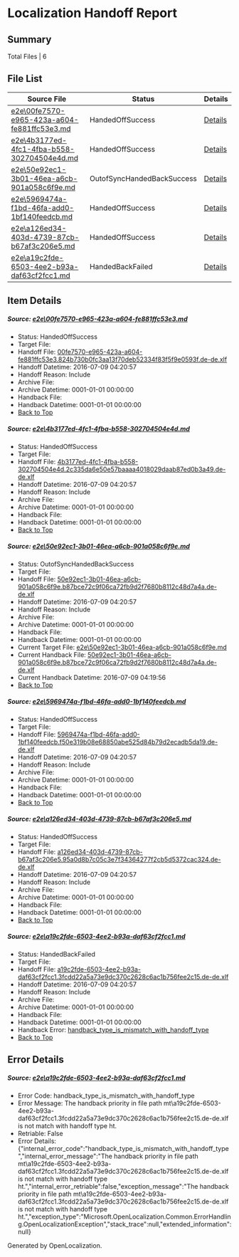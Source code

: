 # <a name='report-top'></a> Localization Handoff Report

## Summary
 Total Files | 6

## File List
 Source File | Status | Details 
 ----------- | ------ | ------- 
 [e2e\00fe7570-e965-423a-a604-fe881ffc53e3.md](https://github.com/OpenLocalizationTestOrg/oltest/blob/ce9355ca9964404beeb0a051d25c93609b5b7480/e2e/00fe7570-e965-423a-a604-fe881ffc53e3.md) | HandedOffSuccess | [Details](#f219e81f95e3ba8bcf3b3ef82b7b06a3faded59b1)
 [e2e\4b3177ed-4fc1-4fba-b558-302704504e4d.md](https://github.com/OpenLocalizationTestOrg/oltest/blob/8912da301470e0bbc3ad45d52610d861939d0b3f/e2e/4b3177ed-4fc1-4fba-b558-302704504e4d.md) | HandedOffSuccess | [Details](#bf2bb671139957879b812d67effffc2eb0e654655)
 [e2e\50e92ec1-3b01-46ea-a6cb-901a058c6f9e.md](https://github.com/OpenLocalizationTestOrg/oltest/blob/dc0511f4fa68234f766a09988533d524ce74a0c9/e2e/50e92ec1-3b01-46ea-a6cb-901a058c6f9e.md) | OutofSyncHandedBackSuccess | [Details](#f1f2addab495d746c924ed347ae04a1b9cef8fe96)
 [e2e\5969474a-f1bd-46fa-add0-1bf140feedcb.md](https://github.com/OpenLocalizationTestOrg/oltest/blob/3fca7b05dff78f7210c1108bec6cfb206ad7a419/e2e/5969474a-f1bd-46fa-add0-1bf140feedcb.md) | HandedOffSuccess | [Details](#c13f75fe873bc8fbe8461a93c1718237834d46757)
 [e2e\a126ed34-403d-4739-87cb-b67af3c206e5.md](https://github.com/OpenLocalizationTestOrg/oltest/blob/70fe3fbe8282e877aeef9fc7a53d1d28a5712474/e2e/a126ed34-403d-4739-87cb-b67af3c206e5.md) | HandedOffSuccess | [Details](#6ad5e0b72817ee57a3b55f7c29efb5809c4dbe118)
 [e2e\a19c2fde-6503-4ee2-b93a-daf63cf2fcc1.md](https://github.com/OpenLocalizationTestOrg/oltest/blob/a0daf94d5c07a29777aec3442636260080f26af6/e2e/a19c2fde-6503-4ee2-b93a-daf63cf2fcc1.md) | HandedBackFailed | [Details](#3d2f54af68ac453a71a81ad9604cf5a030270fb19)

## Item Details
##### <a name='f219e81f95e3ba8bcf3b3ef82b7b06a3faded59b1'></a> Source: [e2e\00fe7570-e965-423a-a604-fe881ffc53e3.md](https://github.com/OpenLocalizationTestOrg/oltest/blob/ce9355ca9964404beeb0a051d25c93609b5b7480/e2e/00fe7570-e965-423a-a604-fe881ffc53e3.md)
* Status: HandedOffSuccess
* Target File: 
* Handoff File: [00fe7570-e965-423a-a604-fe881ffc53e3.824b730b0fc3aa13f70deb52334f83f5f9e0593f.de-de.xlf](https://github.com/OpenLocalizationTestOrg/olhandoff-e2e/blob/86d13b8f5892959ba6a57b1cb5afbc2981791e52/ol-handoff/OpenLocalizationTestOrg/oltest-dede-fly/ci/ht/00fe7570-e965-423a-a604-fe881ffc53e3.824b730b0fc3aa13f70deb52334f83f5f9e0593f.de-de.xlf)
* Handoff Datetime: 2016-07-09 04:20:57
* Handoff Reason: Include
* Archive File: 
* Archive Datetime: 0001-01-01 00:00:00
* Handback File: 
* Handback Datetime: 0001-01-01 00:00:00
* [Back to Top](#report-top)

##### <a name='bf2bb671139957879b812d67effffc2eb0e654655'></a> Source: [e2e\4b3177ed-4fc1-4fba-b558-302704504e4d.md](https://github.com/OpenLocalizationTestOrg/oltest/blob/8912da301470e0bbc3ad45d52610d861939d0b3f/e2e/4b3177ed-4fc1-4fba-b558-302704504e4d.md)
* Status: HandedOffSuccess
* Target File: 
* Handoff File: [4b3177ed-4fc1-4fba-b558-302704504e4d.2c335da6e50e57baaaa4018029daab87ed0b3a49.de-de.xlf](https://github.com/OpenLocalizationTestOrg/olhandoff-e2e/blob/86d13b8f5892959ba6a57b1cb5afbc2981791e52/ol-handoff/OpenLocalizationTestOrg/oltest-dede-fly/ci/ht/4b3177ed-4fc1-4fba-b558-302704504e4d.2c335da6e50e57baaaa4018029daab87ed0b3a49.de-de.xlf)
* Handoff Datetime: 2016-07-09 04:20:57
* Handoff Reason: Include
* Archive File: 
* Archive Datetime: 0001-01-01 00:00:00
* Handback File: 
* Handback Datetime: 0001-01-01 00:00:00
* [Back to Top](#report-top)

##### <a name='f1f2addab495d746c924ed347ae04a1b9cef8fe96'></a> Source: [e2e\50e92ec1-3b01-46ea-a6cb-901a058c6f9e.md](https://github.com/OpenLocalizationTestOrg/oltest/blob/dc0511f4fa68234f766a09988533d524ce74a0c9/e2e/50e92ec1-3b01-46ea-a6cb-901a058c6f9e.md)
* Status: OutofSyncHandedBackSuccess
* Target File: 
* Handoff File: [50e92ec1-3b01-46ea-a6cb-901a058c6f9e.b87bce72c9f06ca72fb9d2f7680b8112c48d7a4a.de-de.xlf](https://github.com/OpenLocalizationTestOrg/olhandoff-e2e/blob/86d13b8f5892959ba6a57b1cb5afbc2981791e52/ol-handoff/OpenLocalizationTestOrg/oltest-dede-fly/ci/ht/50e92ec1-3b01-46ea-a6cb-901a058c6f9e.b87bce72c9f06ca72fb9d2f7680b8112c48d7a4a.de-de.xlf)
* Handoff Datetime: 2016-07-09 04:20:57
* Handoff Reason: Include
* Archive File: 
* Archive Datetime: 0001-01-01 00:00:00
* Handback File: 
* Handback Datetime: 0001-01-01 00:00:00
* Current Target File: [e2e\50e92ec1-3b01-46ea-a6cb-901a058c6f9e.md](https://github.com/OpenLocalizationTestOrg/oltest-dede-fly/blob/f4c5bd24ec5ff6d233616d26e639ca8c5191214f/e2e/50e92ec1-3b01-46ea-a6cb-901a058c6f9e.md)
* Current Handback File: [50e92ec1-3b01-46ea-a6cb-901a058c6f9e.b87bce72c9f06ca72fb9d2f7680b8112c48d7a4a.de-de.xlf](https://github.com/OpenLocalizationTestOrg/olhandback-e2e/blob/81b657b75d1983ef47b71a7b5f6b1bdfad3f124b/ol-handback/OpenLocalizationTestOrg/oltest-dede-fly/ci/50e92ec1-3b01-46ea-a6cb-901a058c6f9e.b87bce72c9f06ca72fb9d2f7680b8112c48d7a4a.de-de.xlf)
* Current Handback Datetime: 2016-07-09 04:19:56
* [Back to Top](#report-top)

##### <a name='c13f75fe873bc8fbe8461a93c1718237834d46757'></a> Source: [e2e\5969474a-f1bd-46fa-add0-1bf140feedcb.md](https://github.com/OpenLocalizationTestOrg/oltest/blob/3fca7b05dff78f7210c1108bec6cfb206ad7a419/e2e/5969474a-f1bd-46fa-add0-1bf140feedcb.md)
* Status: HandedOffSuccess
* Target File: 
* Handoff File: [5969474a-f1bd-46fa-add0-1bf140feedcb.f50e319b08e68850abe525d84b79d2ecadb5da19.de-de.xlf](https://github.com/OpenLocalizationTestOrg/olhandoff-e2e/blob/86d13b8f5892959ba6a57b1cb5afbc2981791e52/ol-handoff/OpenLocalizationTestOrg/oltest-dede-fly/ci/ht/5969474a-f1bd-46fa-add0-1bf140feedcb.f50e319b08e68850abe525d84b79d2ecadb5da19.de-de.xlf)
* Handoff Datetime: 2016-07-09 04:20:57
* Handoff Reason: Include
* Archive File: 
* Archive Datetime: 0001-01-01 00:00:00
* Handback File: 
* Handback Datetime: 0001-01-01 00:00:00
* [Back to Top](#report-top)

##### <a name='6ad5e0b72817ee57a3b55f7c29efb5809c4dbe118'></a> Source: [e2e\a126ed34-403d-4739-87cb-b67af3c206e5.md](https://github.com/OpenLocalizationTestOrg/oltest/blob/70fe3fbe8282e877aeef9fc7a53d1d28a5712474/e2e/a126ed34-403d-4739-87cb-b67af3c206e5.md)
* Status: HandedOffSuccess
* Target File: 
* Handoff File: [a126ed34-403d-4739-87cb-b67af3c206e5.95a0d8b7c05c3e7f34364277f2cb5d5372cac324.de-de.xlf](https://github.com/OpenLocalizationTestOrg/olhandoff-e2e/blob/86d13b8f5892959ba6a57b1cb5afbc2981791e52/ol-handoff/OpenLocalizationTestOrg/oltest-dede-fly/ci/ht/a126ed34-403d-4739-87cb-b67af3c206e5.95a0d8b7c05c3e7f34364277f2cb5d5372cac324.de-de.xlf)
* Handoff Datetime: 2016-07-09 04:20:57
* Handoff Reason: Include
* Archive File: 
* Archive Datetime: 0001-01-01 00:00:00
* Handback File: 
* Handback Datetime: 0001-01-01 00:00:00
* [Back to Top](#report-top)

##### <a name='3d2f54af68ac453a71a81ad9604cf5a030270fb19'></a> Source: [e2e\a19c2fde-6503-4ee2-b93a-daf63cf2fcc1.md](https://github.com/OpenLocalizationTestOrg/oltest/blob/a0daf94d5c07a29777aec3442636260080f26af6/e2e/a19c2fde-6503-4ee2-b93a-daf63cf2fcc1.md)
* Status: HandedBackFailed
* Target File: 
* Handoff File: [a19c2fde-6503-4ee2-b93a-daf63cf2fcc1.3fcdd22a5a73e9dc370c2628c6ac1b756fee2c15.de-de.xlf](https://github.com/OpenLocalizationTestOrg/olhandoff-e2e/blob/86d13b8f5892959ba6a57b1cb5afbc2981791e52/ol-handoff/OpenLocalizationTestOrg/oltest-dede-fly/ci/ht/a19c2fde-6503-4ee2-b93a-daf63cf2fcc1.3fcdd22a5a73e9dc370c2628c6ac1b756fee2c15.de-de.xlf)
* Handoff Datetime: 2016-07-09 04:20:57
* Handoff Reason: Include
* Archive File: 
* Archive Datetime: 0001-01-01 00:00:00
* Handback File: 
* Handback Datetime: 0001-01-01 00:00:00
* Handback Error: [handback_type_is_mismatch_with_handoff_type](#3d2f54af68ac453a71a81ad9604cf5a030270fb19handback_type_is_mismatch_with_handoff_type)
* [Back to Top](#report-top)


## Error Details
##### <a name='3d2f54af68ac453a71a81ad9604cf5a030270fb19handback_type_is_mismatch_with_handoff_type'></a> Source: [e2e\a19c2fde-6503-4ee2-b93a-daf63cf2fcc1.md](#3d2f54af68ac453a71a81ad9604cf5a030270fb19)
* Error Code: handback_type_is_mismatch_with_handoff_type
* Error Message: The handback priority in file path mt\a19c2fde-6503-4ee2-b93a-daf63cf2fcc1.3fcdd22a5a73e9dc370c2628c6ac1b756fee2c15.de-de.xlf is not match with handoff type ht.
* Retriable: False
* Error Details: {"internal_error_code":"handback_type_is_mismatch_with_handoff_type","internal_error_message":"The handback priority in file path mt\\a19c2fde-6503-4ee2-b93a-daf63cf2fcc1.3fcdd22a5a73e9dc370c2628c6ac1b756fee2c15.de-de.xlf is not match with handoff type ht.","internal_error_retriable":false,"exception_message":"The handback priority in file path mt\\a19c2fde-6503-4ee2-b93a-daf63cf2fcc1.3fcdd22a5a73e9dc370c2628c6ac1b756fee2c15.de-de.xlf is not match with handoff type ht.","exception_type":"Microsoft.OpenLocalization.Common.ErrorHandling.OpenLocalizationException","stack_trace":null,"extended_information":null}


Generated by OpenLocalization.
